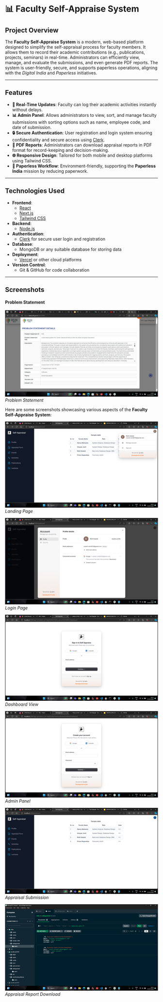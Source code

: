 # 📊 Faculty Self-Appraise System

## Project Overview

The **Faculty Self-Appraise System** is a modern, web-based platform designed to simplify the self-appraisal process for faculty members. It allows them to record their academic contributions (e.g., publications, projects, seminars) in real-time. Administrators can efficiently view, manage, and evaluate the submissions, and even generate PDF reports. The system is user-friendly, secure, and supports paperless operations, aligning with the *Digital India* and *Paperless* initiatives.

---

## Features

- **📅 Real-Time Updates**: Faculty can log their academic activities instantly without delays.
- **📊 Admin Panel**: Allows administrators to view, sort, and manage faculty submissions with sorting options such as name, employee code, and date of submission.
- **🔒 Secure Authentication**: User registration and login system ensuring confidentiality and secure access using [Clerk](https://clerk.dev/docs).
- **📄 PDF Reports**: Administrators can download appraisal reports in PDF format for record-keeping and decision-making.
- **🌐 Responsive Design**: Tailored for both mobile and desktop platforms using Tailwind CSS.
- **🌱 Paperless Workflow**: Environment-friendly, supporting the **Paperless India** mission by reducing paperwork.

---

## Technologies Used

- **Frontend**: 
  - [React](https://reactjs.org/docs/getting-started.html)
  - [Next.js](https://nextjs.org/docs)
  - [Tailwind CSS](https://tailwindcss.com/docs)
- **Backend**: 
  - [Node.js](https://nodejs.org/en/docs/)
- **Authentication**: 
  - [Clerk](https://clerk.dev/docs) for secure user login and registration
- **Database**: 
  - MongoDB or any suitable database for storing data
- **Deployment**: 
  - [Vercel](https://vercel.com/) or other cloud platforms
- **Version Control**: 
  - Git & GitHub for code collaboration

---

## Screenshots

#### Problem Statement
![Screenshot Problem statement](/Screenshot%20(631).png)
*Problem Statement*


Here are some screenshots showcasing various aspects of the **Faculty Self-Appraise System**:

![Screenshot 1](/screen-shots/Screenshot%20(623).png)
*Landing Page*

![Screenshot 2](/screen-shots/Screenshot%20(624).png)
*Login Page*

![Screenshot 3](/screen-shots/Screenshot%20(626).png)
*Dashboard View*

![Screenshot 4](/screen-shots/Screenshot%20(627).png)
*Admin Panel*

![Screenshot 6](/screen-shots/Screenshot%20(629).png)
*Appraisal Submission*

![Screenshot 7](/screen-shots/Screenshot%20(630).png)
*Appraisal Report Download*

